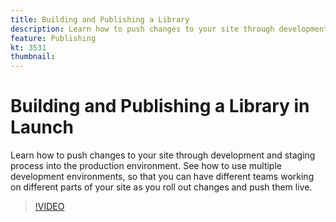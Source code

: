 ```yaml
---
title: Building and Publishing a Library
description: Learn how to push changes to your site through development and staging process into the production environment.  See how to use multiple development environments, so that you can have different teams working on different parts of your site as you roll out changes and push them live.
feature: Publishing
kt: 3531
thumbnail: 
---
```


# Building and Publishing a Library in Launch

Learn how to push changes to your site through development and staging process into the production environment.  See how to use multiple development environments, so that you can have different teams working on different parts of your site as you roll out changes and push them live.

>[!VIDEO](https://video.tv.adobe.com/v/28731/?quality=12&learn=on)
